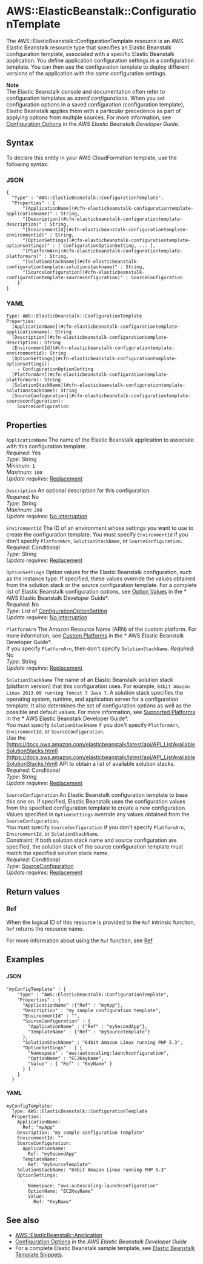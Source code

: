# AWS::ElasticBeanstalk::ConfigurationTemplate<a name="aws-resource-elasticbeanstalk-configurationtemplate"></a>

The AWS::ElasticBeanstalk::ConfigurationTemplate resource is an AWS Elastic Beanstalk resource type that specifies an Elastic Beanstalk configuration template, associated with a specific Elastic Beanstalk application\. You define application configuration settings in a configuration template\. You can then use the configuration template to deploy different versions of the application with the same configuration settings\.

**Note**  
The Elastic Beanstalk console and documentation often refer to configuration templates as *saved configurations*\. When you set configuration options in a saved configuration \(configuration template\), Elastic Beanstalk applies them with a particular precedence as part of applying options from multiple sources\. For more information, see [ Configuration Options](https://docs.aws.amazon.com/elasticbeanstalk/latest/dg/command-options.html) in the *AWS Elastic Beanstalk Developer Guide*\.

## Syntax<a name="aws-resource-elasticbeanstalk-configurationtemplate-syntax"></a>

To declare this entity in your AWS CloudFormation template, use the following syntax:

### JSON<a name="aws-resource-elasticbeanstalk-configurationtemplate-syntax.json"></a>

```
{
  "Type" : "AWS::ElasticBeanstalk::ConfigurationTemplate",
  "Properties" : {
      "[ApplicationName](#cfn-elasticbeanstalk-configurationtemplate-applicationname)" : String,
      "[Description](#cfn-elasticbeanstalk-configurationtemplate-description)" : String,
      "[EnvironmentId](#cfn-elasticbeanstalk-configurationtemplate-environmentid)" : String,
      "[OptionSettings](#cfn-elasticbeanstalk-configurationtemplate-optionsettings)" : [ ConfigurationOptionSetting, ... ],
      "[PlatformArn](#cfn-elasticbeanstalk-configurationtemplate-platformarn)" : String,
      "[SolutionStackName](#cfn-elasticbeanstalk-configurationtemplate-solutionstackname)" : String,
      "[SourceConfiguration](#cfn-elasticbeanstalk-configurationtemplate-sourceconfiguration)" : SourceConfiguration
    }
}
```

### YAML<a name="aws-resource-elasticbeanstalk-configurationtemplate-syntax.yaml"></a>

```
Type: AWS::ElasticBeanstalk::ConfigurationTemplate
Properties: 
  [ApplicationName](#cfn-elasticbeanstalk-configurationtemplate-applicationname): String
  [Description](#cfn-elasticbeanstalk-configurationtemplate-description): String
  [EnvironmentId](#cfn-elasticbeanstalk-configurationtemplate-environmentid): String
  [OptionSettings](#cfn-elasticbeanstalk-configurationtemplate-optionsettings): 
    - ConfigurationOptionSetting
  [PlatformArn](#cfn-elasticbeanstalk-configurationtemplate-platformarn): String
  [SolutionStackName](#cfn-elasticbeanstalk-configurationtemplate-solutionstackname): String
  [SourceConfiguration](#cfn-elasticbeanstalk-configurationtemplate-sourceconfiguration): 
    SourceConfiguration
```

## Properties<a name="aws-resource-elasticbeanstalk-configurationtemplate-properties"></a>

`ApplicationName`  <a name="cfn-elasticbeanstalk-configurationtemplate-applicationname"></a>
The name of the Elastic Beanstalk application to associate with this configuration template\.  
*Required*: Yes  
*Type*: String  
*Minimum*: `1`  
*Maximum*: `100`  
*Update requires*: [Replacement](https://docs.aws.amazon.com/AWSCloudFormation/latest/UserGuide/using-cfn-updating-stacks-update-behaviors.html#update-replacement)

`Description`  <a name="cfn-elasticbeanstalk-configurationtemplate-description"></a>
An optional description for this configuration\.  
*Required*: No  
*Type*: String  
*Maximum*: `200`  
*Update requires*: [No interruption](https://docs.aws.amazon.com/AWSCloudFormation/latest/UserGuide/using-cfn-updating-stacks-update-behaviors.html#update-no-interrupt)

`EnvironmentId`  <a name="cfn-elasticbeanstalk-configurationtemplate-environmentid"></a>
The ID of an environment whose settings you want to use to create the configuration template\. You must specify `EnvironmentId` if you don't specify `PlatformArn`, `SolutionStackName`, or `SourceConfiguration`\.  
*Required*: Conditional  
*Type*: String  
*Update requires*: [Replacement](https://docs.aws.amazon.com/AWSCloudFormation/latest/UserGuide/using-cfn-updating-stacks-update-behaviors.html#update-replacement)

`OptionSettings`  <a name="cfn-elasticbeanstalk-configurationtemplate-optionsettings"></a>
Option values for the Elastic Beanstalk configuration, such as the instance type\. If specified, these values override the values obtained from the solution stack or the source configuration template\. For a complete list of Elastic Beanstalk configuration options, see [Option Values](https://docs.aws.amazon.com/elasticbeanstalk/latest/dg/command-options.html) in the * AWS Elastic Beanstalk Developer Guide*\.  
*Required*: No  
*Type*: List of [ConfigurationOptionSetting](aws-properties-elasticbeanstalk-configurationtemplate-configurationoptionsetting.md)  
*Update requires*: [No interruption](https://docs.aws.amazon.com/AWSCloudFormation/latest/UserGuide/using-cfn-updating-stacks-update-behaviors.html#update-no-interrupt)

`PlatformArn`  <a name="cfn-elasticbeanstalk-configurationtemplate-platformarn"></a>
The Amazon Resource Name \(ARN\) of the custom platform\. For more information, see [ Custom Platforms](https://docs.aws.amazon.com/elasticbeanstalk/latest/dg/custom-platforms.html) in the * AWS Elastic Beanstalk Developer Guide*\.  
If you specify `PlatformArn`, then don't specify `SolutionStackName`\.
*Required*: No  
*Type*: String  
*Update requires*: [Replacement](https://docs.aws.amazon.com/AWSCloudFormation/latest/UserGuide/using-cfn-updating-stacks-update-behaviors.html#update-replacement)

`SolutionStackName`  <a name="cfn-elasticbeanstalk-configurationtemplate-solutionstackname"></a>
The name of an Elastic Beanstalk solution stack \(platform version\) that this configuration uses\. For example, `64bit Amazon Linux 2013.09 running Tomcat 7 Java 7`\. A solution stack specifies the operating system, runtime, and application server for a configuration template\. It also determines the set of configuration options as well as the possible and default values\. For more information, see [Supported Platforms](https://docs.aws.amazon.com/elasticbeanstalk/latest/dg/concepts.platforms.html) in the * AWS Elastic Beanstalk Developer Guide*\.  
You must specify `SolutionStackName` if you don't specify `PlatformArn`, `EnvironmentId`, or `SourceConfiguration`\.  
Use the [https://docs.aws.amazon.com/elasticbeanstalk/latest/api/API_ListAvailableSolutionStacks.html](https://docs.aws.amazon.com/elasticbeanstalk/latest/api/API_ListAvailableSolutionStacks.html) API to obtain a list of available solution stacks\.  
*Required*: Conditional  
*Type*: String  
*Update requires*: [Replacement](https://docs.aws.amazon.com/AWSCloudFormation/latest/UserGuide/using-cfn-updating-stacks-update-behaviors.html#update-replacement)

`SourceConfiguration`  <a name="cfn-elasticbeanstalk-configurationtemplate-sourceconfiguration"></a>
An Elastic Beanstalk configuration template to base this one on\. If specified, Elastic Beanstalk uses the configuration values from the specified configuration template to create a new configuration\.  
Values specified in `OptionSettings` override any values obtained from the `SourceConfiguration`\.  
You must specify `SourceConfiguration` if you don't specify `PlatformArn`, `EnvironmentId`, or `SolutionStackName`\.  
Constraint: If both solution stack name and source configuration are specified, the solution stack of the source configuration template must match the specified solution stack name\.  
*Required*: Conditional  
*Type*: [SourceConfiguration](aws-properties-elasticbeanstalk-configurationtemplate-sourceconfiguration.md)  
*Update requires*: [Replacement](https://docs.aws.amazon.com/AWSCloudFormation/latest/UserGuide/using-cfn-updating-stacks-update-behaviors.html#update-replacement)

## Return values<a name="aws-resource-elasticbeanstalk-configurationtemplate-return-values"></a>

### Ref<a name="aws-resource-elasticbeanstalk-configurationtemplate-return-values-ref"></a>

When the logical ID of this resource is provided to the `Ref` intrinsic function, `Ref` returns the resource name\.

For more information about using the `Ref` function, see [Ref](https://docs.aws.amazon.com/AWSCloudFormation/latest/UserGuide/intrinsic-function-reference-ref.html)\.

## Examples<a name="aws-resource-elasticbeanstalk-configurationtemplate--examples"></a>

### <a name="aws-resource-elasticbeanstalk-configurationtemplate--examples--"></a>

#### JSON<a name="aws-resource-elasticbeanstalk-configurationtemplate--examples----json"></a>

```
"myConfigTemplate" : { 
    "Type" : "AWS::ElasticBeanstalk::ConfigurationTemplate",
    "Properties" : {
      "ApplicationName" :{"Ref" : "myApp"},
      "Description" : "my sample configuration template",
      "EnvironmentId" : "",
      "SourceConfiguration" : {
        "ApplicationName" : {"Ref" : "mySecondApp"},
        "TemplateName" : {"Ref" : "mySourceTemplate"}
      }, 
      "SolutionStackName" : "64bit Amazon Linux running PHP 5.3",
      "OptionSettings" : [ {
        "Namespace" : "aws:autoscaling:launchconfiguration",
        "OptionName" : "EC2KeyName",
        "Value" : { "Ref" : "KeyName" }
      } ]
    }
  }
```

#### YAML<a name="aws-resource-elasticbeanstalk-configurationtemplate--examples----yaml"></a>

```
myConfigTemplate: 
  Type: AWS::ElasticBeanstalk::ConfigurationTemplate
  Properties: 
    ApplicationName: 
      Ref: "myApp"
    Description: "my sample configuration template"
    EnvironmentId: ""
    SourceConfiguration: 
      ApplicationName: 
        Ref: "mySecondApp"
      TemplateName: 
        Ref: "mySourceTemplate"
    SolutionStackName: "64bit Amazon Linux running PHP 5.3"
    OptionSettings: 
      - 
        Namespace: "aws:autoscaling:launchconfiguration"
        OptionName: "EC2KeyName"
        Value: 
          Ref: "KeyName"
```

## See also<a name="aws-resource-elasticbeanstalk-configurationtemplate--seealso"></a>
+  [AWS::ElasticBeanstalk::Application](https://docs.aws.amazon.com/AWSCloudFormation/latest/UserGuide/aws-properties-beanstalk.html) 
+  [Configuration Options](https://docs.aws.amazon.com/elasticbeanstalk/latest/dg/command-options.html) in the *AWS Elastic Beanstalk Developer Guide* 
+ For a complete Elastic Beanstalk sample template, see [Elastic Beanstalk Template Snippets](https://docs.aws.amazon.com/AWSCloudFormation/latest/UserGuide/quickref-elasticbeanstalk.html)\.
